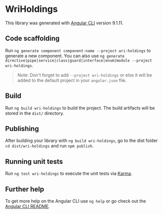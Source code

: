 # WriHoldings

This library was generated with [Angular CLI](https://github.com/angular/angular-cli) version 9.1.11.

## Code scaffolding

Run `ng generate component component-name --project wri-holdings` to generate a new component. You can also use `ng generate directive|pipe|service|class|guard|interface|enum|module --project wri-holdings`.
> Note: Don't forget to add `--project wri-holdings` or else it will be added to the default project in your `angular.json` file. 

## Build

Run `ng build wri-holdings` to build the project. The build artifacts will be stored in the `dist/` directory.

## Publishing

After building your library with `ng build wri-holdings`, go to the dist folder `cd dist/wri-holdings` and run `npm publish`.

## Running unit tests

Run `ng test wri-holdings` to execute the unit tests via [Karma](https://karma-runner.github.io).

## Further help

To get more help on the Angular CLI use `ng help` or go check out the [Angular CLI README](https://github.com/angular/angular-cli/blob/master/README.md).
